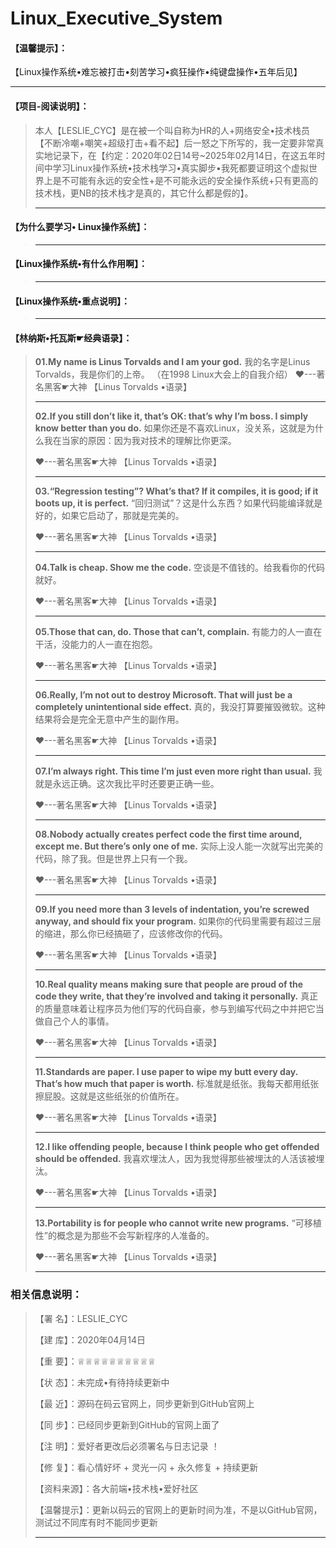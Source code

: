 # Linux_Executive_System

#### 【温馨提示】：
【Linux操作系统•难忘被打击•刻苦学习•疯狂操作•纯键盘操作•五年后见】

-----------------------------------------------------------------------------------------------------------------------------------------------------------

#### 【项目-阅读说明】：
>本人【LESLIE_CYC】是在被一个叫自称为HR的人+网络安全•技术栈员【不断冷嘲+嘲笑+超级打击+看不起】后一怒之下所写的，我一定要非常真实地记录下，在【约定：2020年02日14号~2025年02月14日，在这五年时间中学习Linux操作系统•技术栈学习•真实脚步•我死都要证明这个虚拟世界上是不可能有永远的安全性+是不可能永远的安全操作系统+只有更高的技术栈，更NB的技术栈才是真的，其它什么都是假的】。
>
>----------------------------------------------------------------------------------------------------------------------------------------------------


#### 【为什么要学习• Linux操作系统】：

>
>
>----------------------------------------------------------------------------------------------------------------------------------------------------

#### 【Linux操作系统•有什么作用啊】：

>
>
>----------------------------------------------------------------------------------------------------------------------------------------------------

#### 【Linux操作系统•重点说明】：

>
>
>----------------------------------------------------------------------------------------------------------------------------------------------------


#### 【林纳斯•托瓦斯☛经典语录】：

>**01.My name is Linus Torvalds and I am your god.**
>我的名字是Linus Torvalds，我是你们的上帝。
>（在1998 Linux大会上的自我介绍）
>❤---著名黑客☛大神 【Linus Torvalds •语录】
>
>----------------------------------------------------------------------------------------------------------------------------------------------------
>
>**02.If you still don’t like it, that’s OK: that’s why I’m boss. I simply know better than you do.**
> 如果你还是不喜欢Linux，没关系，这就是为什么我在当家的原因：因为我对技术的理解比你更深。
>
>❤---著名黑客☛大神 【Linus Torvalds •语录】
>
>----------------------------------------------------------------------------------------------------------------------------------------------------
>
>**03.“Regression testing”? What’s that? If it compiles, it is good; if it boots up, it is perfect.**
> “回归测试”？这是什么东西？如果代码能编译就是好的，如果它启动了，那就是完美的。
>
>❤---著名黑客☛大神 【Linus Torvalds •语录】
>
>----------------------------------------------------------------------------------------------------------------------------------------------------
>
>**04.Talk is cheap. Show me the code.**
>空谈是不值钱的。给我看你的代码就好。
>
>❤---著名黑客☛大神 【Linus Torvalds •语录】
>
>----------------------------------------------------------------------------------------------------------------------------------------------------
>
>**05.Those that can, do. Those that can’t, complain.**
>有能力的人一直在干活，没能力的人一直在抱怨。
>
>❤---著名黑客☛大神 【Linus Torvalds •语录】
>
>----------------------------------------------------------------------------------------------------------------------------------------------------
>
>**06.Really, I’m not out to destroy Microsoft. That will just be a completely unintentional side effect.**
> 真的，我没打算要摧毁微软。这种结果将会是完全无意中产生的副作用。
>
>❤---著名黑客☛大神 【Linus Torvalds •语录】
>
>----------------------------------------------------------------------------------------------------------------------------------------------------
>
>**07.I’m always right. This time I’m just even more right than usual.**
>我就是永远正确。这次我比平时还要更正确一些。
>
>❤---著名黑客☛大神 【Linus Torvalds •语录】
>
>----------------------------------------------------------------------------------------------------------------------------------------------------
>
>**08.Nobody actually creates perfect code the first time around, except me. But there’s only one of me.**
> 实际上没人能一次就写出完美的代码，除了我。但是世界上只有一个我。
>
>❤---著名黑客☛大神 【Linus Torvalds •语录】
>
>----------------------------------------------------------------------------------------------------------------------------------------------------
>
>**09.If you need more than 3 levels of indentation, you’re screwed anyway, and should fix your program.**
> 如果你的代码里需要有超过三层的缩进，那么你已经搞砸了，应该修改你的代码。
>
>❤---著名黑客☛大神 【Linus Torvalds •语录】
>
>----------------------------------------------------------------------------------------------------------------------------------------------------
>
>**10.Real quality means making sure that people are proud of the code they write, that they’re involved and taking it personally.**
> 真正的质量意味着让程序员为他们写的代码自豪，参与到编写代码之中并把它当做自己个人的事情。
>
>❤---著名黑客☛大神 【Linus Torvalds •语录】
>
>----------------------------------------------------------------------------------------------------------------------------------------------------
>
>**11.Standards are paper. I use paper to wipe my butt every day. That’s how much that paper is worth.**
> 标准就是纸张。我每天都用纸张擦屁股。这就是这些纸张的价值所在。
>
>❤---著名黑客☛大神 【Linus Torvalds •语录】
>
>----------------------------------------------------------------------------------------------------------------------------------------------------
>
>**12.I like offending people, because I think people who get offended should be offended.**
> 我喜欢埋汰人，因为我觉得那些被埋汰的人活该被埋汰。
>
>❤---著名黑客☛大神 【Linus Torvalds •语录】
>
>----------------------------------------------------------------------------------------------------------------------------------------------------
>
>**13.Portability is for people who cannot write new programs.**
>“可移植性”的概念是为那些不会写新程序的人准备的。
>
>❤---著名黑客☛大神 【Linus Torvalds •语录】
>
>----------------------------------------------------------------------------------------------------------------------------------------------------

### 相关信息说明：

> 【署 名】：LESLIE_CYC
>
> 【建 库】：2020年04月14日
>
> 【重 要】：♕♕♕♕♕♕♕♕♕♕
>
> 【状 态】：未完成•有待持续更新中
>
> 【最 近】：源码在码云官网上，同步更新到GitHub官网上
>
> 【同 步】：已经同步更新到GitHub的官网上面了
>
> 【注 明】：爱好者更改后必须署名与日志记录 ！
>
> 【修 复】：看心情好坏 + 灵光一闪 + 永久修复 + 持续更新
>
> 【资料来源】：各大前端•技术栈•爱好社区
>
> 【温馨提示】：更新以码云的官网上的更新时间为准，不是以GitHub官网，测试过不同库有时不能同步更新
>
> ----------------------------------------------------------------------------------------------------------------------------------------------------

